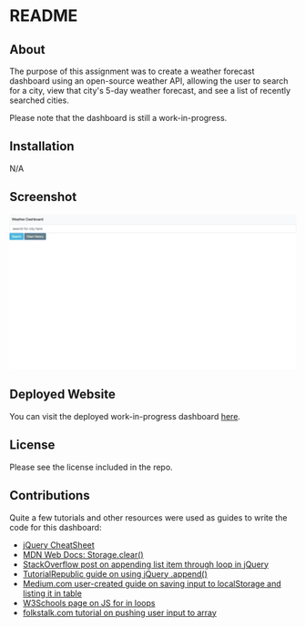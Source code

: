 # README

## About

The purpose of this assignment was to create a weather forecast dashboard using an open-source weather API, allowing the user to search for a city, view that city's 5-day weather forecast, and see a list of recently searched cities. 

Please note that the dashboard is still a work-in-progress. 

## Installation

N/A

## Screenshot

![](./Assets/weather-dashboard_WIP.png)

## Deployed Website

You can visit the deployed work-in-progress dashboard [here](https://sar-kat-hop.github.io/c6-weather-dashboard/).

## License

Please see the license included in the repo. 

## Contributions

Quite a few tutorials and other resources were used as guides to write the code for this dashboard:

- [jQuery CheatSheet](https://htmlcheatsheet.com/jquery/)
- [MDN Web Docs: Storage.clear()](https://developer.mozilla.org/en-US/docs/Web/API/Storage/clear)
- [StackOverflow post on appending list item through loop in jQuery](https://stackoverflow.com/questions/37790228/append-a-list-item-through-loop-in-jquery)
- [TutorialRepublic guide on using jQuery .append()](https://www.tutorialrepublic.com/faq/how-to-add-li-in-an-existing-ul-using-jquery.php)
- [Medium.com user-created guide on saving input to localStorage and listing it in table ](https://medium.com/@umar66655/store-user-input-into-localstorage-and-create-the-table-into-another-page-using-javascript-abcb55202cd4)
- [W3Schools page on JS for in loops](https://www.w3schools.com/js/js_loop_forin.asp)
- [folkstalk.com tutorial on pushing user input to array](https://www.folkstalk.com/tech/push-input-value-to-array-javascript-with-code-examples/)

